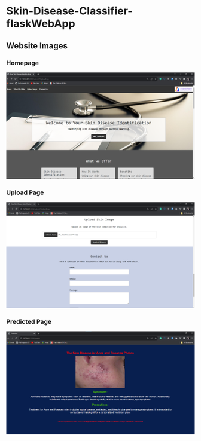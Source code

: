 # Skin-Disease-Classifier-flaskWebApp
## Website Images

### Homepage
![websiteImage](https://github.com/GhufranBarcha/Skin-Disease-Classifier-flaskWebApp/blob/main/websiteImg/web1.png)

### Upload Page
![websiteImage](https://github.com/GhufranBarcha/Skin-Disease-Classifier-flaskWebApp/blob/main/websiteImg/web2.png)

### Predicted Page
![websiteImage](https://github.com/GhufranBarcha/Skin-Disease-Classifier-flaskWebApp/blob/main/websiteImg/web3.png)
